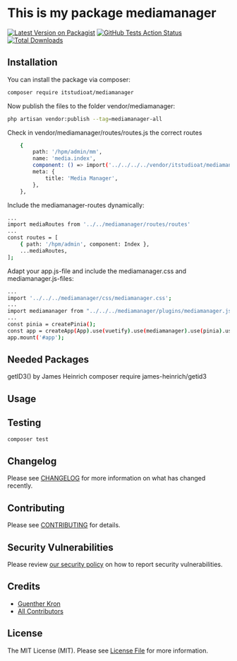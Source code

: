 # This is my package mediamanager

[![Latest Version on Packagist](https://img.shields.io/packagist/v/itstudioat/mediamanager.svg?style=flat-square)](https://packagist.org/packages/itstudioat/mediamanager)
[![GitHub Tests Action Status](https://img.shields.io/github/actions/workflow/status/itstudioat/mediamanager/run-tests.yml?branch=main&label=tests&style=flat-square)](https://github.com/itstudioat/mediamanager/actions?query=workflow%3Arun-tests+branch%3Amain)
[![Total Downloads](https://img.shields.io/packagist/dt/itstudioat/mediamanager.svg?style=flat-square)](https://packagist.org/packages/itstudioat/mediamanager)




## Installation

You can install the package via composer:

```bash
composer require itstudioat/mediamanager
```

Now publish the files to the folder vendor/mediamanager:

```bash
php artisan vendor:publish --tag=mediamanager-all
```

Check in vendor/mediamanager/routes/routes.js the correct routes
```bash
    {
        path: '/hpm/admin/mm',
        name: 'media.index',
        component: () => import('../../../../vendor/itstudioat/mediamanager/resources/js/pages/admin/index/Index.vue'), // or actual path
        meta: {
            title: 'Media Manager',
        },
    },
```

Include the mediamanager-routes dynamically:
```bash
...
import mediaRoutes from '../../mediamanager/routes/routes'
...
const routes = [
    { path: '/hpm/admin', component: Index },
    ...mediaRoutes,
];

```

Adapt your app.js-file and include the mediamanager.css and mediamanager.js-files:
```bash
...
import '../../../mediamanager/css/mediamanager.css';
...
import mediamanager from "../../../mediamanager/plugins/mediamanager.js";
...
const pinia = createPinia();
const app = createApp(App).use(vuetify).use(mediamanager).use(pinia).use(router);
app.mount('#app');
```


## Needed Packages
getID3() by James Heinrich
composer require james-heinrich/getid3


## Usage


## Testing

```bash
composer test
```

## Changelog

Please see [CHANGELOG](CHANGELOG.md) for more information on what has changed recently.

## Contributing

Please see [CONTRIBUTING](CONTRIBUTING.md) for details.

## Security Vulnerabilities

Please review [our security policy](../../security/policy) on how to report security vulnerabilities.

## Credits

- [Guenther Kron](https://github.com/itstudioat)
- [All Contributors](../../contributors)

## License

The MIT License (MIT). Please see [License File](LICENSE.md) for more information.
